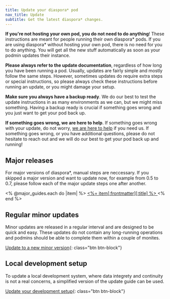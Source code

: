 ```yaml
---
title: Update your diaspora* pod
nav_title: Update
subtitle: Get the latest diaspora* changes.
---
```


**If you're not hosting your own pod, you do not need to do anything**! These instructions are meant for people running their own diaspora\* pods. If you are using diaspora\* without hosting your own pod, there is no need for you to do anything. You will get all the new stuff automatically as soon as your podmin updates their instance.

**Please always refer to the update documentation**, regardless of how long you have been running a pod. Usually, updates are fairly simple and mostly follow the same steps. However, sometimes updates do require extra steps or special instructions, so please always check these instructions before running an update, or you might damage your setup.

**Make sure you always have a backup ready**. We do our best to test the update instructions in as many environments as we can, but we might miss something. Having a backup ready is crucial if something goes wrong and you just want to get your pod back up.

**If something goes wrong, we are here to help**. If something goes wrong with your update, do not worry, [we are here to help][get-help] if you need us. If something goes wrong, or you have additional questions, please do not hesitate to reach out and we will do our best to get your pod back up and running!

## Major releases

For major versions of diaspora\*, manual steps are neccessary. If you skipped a major version and want to update now, for example from 0.5 to 0.7, please follow each of the major update steps one after another.

<div class="btn-list">
  <% @major_guides.each do |item| %>
    <a href="<%= guide_url(item) %>" class="btn btn-block">
      <%= item[:frontmatter][:title] %>
    </a>
  <% end %>
</div>

## Regular minor updates

Minor updates are released in a regular interval and are designed to be quick and easy. These updates do not contain any long-running operations and podmins should be able to complete them within a couple of monites.

[Update to a new minor version](<%= url_to("install", "update/minor") %>){: class="btn btn-block"}

## Local development setup

To update a local development system, where data integrety and continuity is not a real concerns, a simplified version of the update guide can be used.

[Update your development setup](<%= url_to("install", "update/development") %>){: class="btn btn-block"}

[get-help]: <%= url_to("site", "get_help") %>
